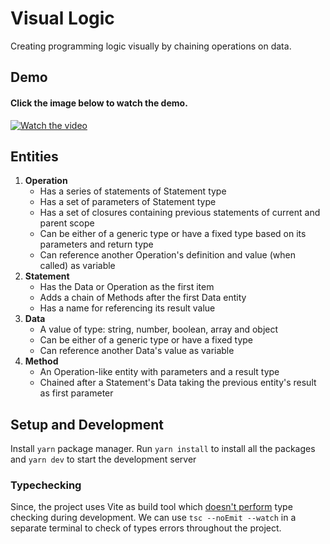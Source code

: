 # Visual Logic

Creating programming logic visually by chaining operations on data.

## Demo

#### Click the image below to watch the demo.

[![Watch the video](https://img.youtube.com/vi/AOfOhNwQL64/hqdefault.jpg)](https://www.youtube.com/watch?v=AOfOhNwQL64)

## Entities

1. **Operation**
   - Has a series of statements of Statement type
   - Has a set of parameters of Statement type
   - Has a set of closures containing previous statements of current and parent scope
   - Can be either of a generic type or have a fixed type based on its parameters and return type
   - Can reference another Operation's definition and value (when called) as variable
2. **Statement**
   - Has the Data or Operation as the first item
   - Adds a chain of Methods after the first Data entity
   - Has a name for referencing its result value
3. **Data**
   - A value of type: string, number, boolean, array and object
   - Can be either of a generic type or have a fixed type
   - Can reference another Data's value as variable
4. **Method**
   - An Operation-like entity with parameters and a result type
   - Chained after a Statement's Data taking the previous entity's result as first parameter

## Setup and Development

Install `yarn` package manager. Run `yarn install` to install all the packages and `yarn dev` to start the development server

### Typechecking

Since, the project uses Vite as build tool which [doesn't perform](https://vitejs.dev/guide/features.html#transpile-only) type checking during development. We can use `tsc --noEmit --watch` in a separate terminal to check of types errors throughout the project.
